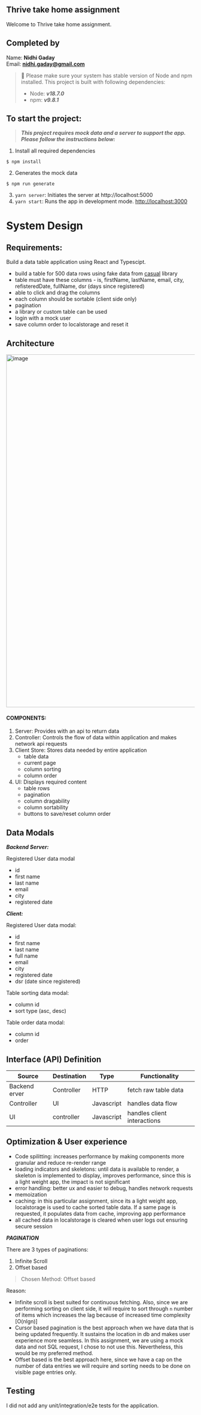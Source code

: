 ## Thrive take home assignment

Welcome to Thrive take home assignment.

## Completed by

Name: **Nidhi Gaday**\
Email: **nidhi.gaday@gmail.com**

> 🚧 Please make sure your system has stable version of Node and npm installed.
> This project is built with following dependencies:
>
> - Node: **_v18.7.0_**
> - npm: **_v9.8.1_**

## To start the project:

> **_This project requires mock data and a server to support the app. Please follow the instructions below:_**

1. Install all required dependencies

```
$ npm install
```

2. Generates the mock data

```
$ npm run generate
```

3. `yarn server`: Initiates the server at http://localhost:5000
4. `yarn start`: Runs the app in development mode. [http://localhost:3000](http://localhost:3000)

# System Design

## Requirements:

Build a data table application using React and Typescipt.

- build a table for 500 data rows using fake data from [casual](https://www.npmjs.com/package/casual) library
- table must have these columns - is, firstName, lastName, email, city, refisteredDate, fullName, dsr (days since registered)
- able to click and drag the columns
- each column should be sortable (client side only)
- pagination
- a library or custom table can be used
- login with a mock user
- save column order to localstorage and reset it

## Architecture

<img width="943" alt="image" src="https://github.com/nidhigaday/Thrive_take_home_assignment/assets/10281667/771cdb9b-5a6e-46fe-bfc5-4ef4c870bf51">

#### COMPONENTS:

1. Server: Provides with an api to return data
2. Controller: Controls the flow of data within application and makes network api requests
3. Client Store: Stores data needed by entire application
   - table data
   - current page
   - column sorting
   - column order
4. UI: Displays required content
   - table rows
   - pagination
   - column dragability
   - column sortability
   - buttons to save/reset column order

## Data Modals

**_Backend Server:_**

Registered User data modal

- id
- first name
- last name
- email
- city
- registered date

**_Client:_**

Registered User data modal:

- id
- first name
- last name
- full name
- email
- city
- registered date
- dsr (date since registered)

Table sorting data modal:

- column id
- sort type (asc, desc)

Table order data modal:

- column id
- order

## Interface (API) Definition

| Source        | Destination | Type       | Functionality               |
| ------------- | ----------- | ---------- | --------------------------- |
| Backend erver | Controller  | HTTP       | fetch raw table data        |
| Controller    | UI          | Javascript | handles data flow           |
| UI            | controller  | Javascript | handles client interactions |

## Optimization & User experience

- Code spilitting: increases performance by making components more granular and reduce re-render range
- loading indicators and skeletons: until data is available to render, a skeleton is implemented to display, improves performance, since this is a light weight app, the impact is not significant
- error handling: better ux and easier to debug, handles network requests
- memoization
- caching: in this particular assignment, since its a light weight app, localstorage is used to cache sorted table data. If a same page is requested, it populates data from cache, improving app performance
- all cached data in localstorage is cleared when user logs out ensuring secure session

**_PAGINATION_**

There are 3 types of paginations:

1. Infinite Scroll
2. Offset based

> Chosen Method: Offset based

Reason:

- Infinite scroll is best suited for continuous fetching. Also, since we are performing sorting on client side, it will require to sort through `n` number of items which increases the lag because of increased time complexity [O(nlgn)]
- Cursor based pagination is the best approach when we have data that is being updated frequently. It sustains the location in db and makes user experience more seamless. In this assignment, we are using a mock data and not SQL request, I chose to not use this. Nevertheless, this would be my preferred method.
- Offset based is the best approach here, since we have a cap on the number of data entries we will require and sorting needs to be done on visible page entries only.

## Testing

I did not add any unit/integration/e2e tests for the application.
